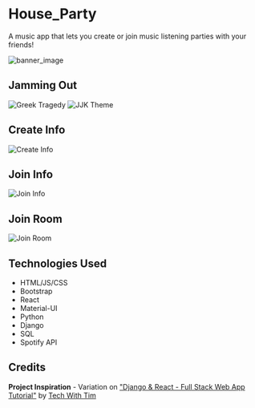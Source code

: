 # House_Party
A music app that lets you create or join music listening parties with your friends! 

![banner_image](https://i.imgur.com/S8I1QNd.png)

## Jamming Out
![Greek Tragedy](https://i.imgur.com/Sp3PZLF.png)
![JJK Theme](https://i.imgur.com/mjyX2hq.png)

## Create Info

![Create Info](https://i.imgur.com/40MJU9n.png)

## Join Info

![Join Info](https://i.imgur.com/3b4DLpl.png)

## Join Room

![Join Room](https://i.imgur.com/16cbukD.png)

## Technologies Used
* HTML/JS/CSS
* Bootstrap
* React
* Material-UI
* Python
* Django
* SQL
* Spotify API

## Credits

**Project Inspiration** - Variation on ["Django & React - Full Stack Web App Tutorial"](https://www.youtube.com/watch?v=JD-age0BPVo&list=PLzMcBGfZo4-kCLWnGmK0jUBmGLaJxvi4j) by [Tech With Tim](https://www.youtube.com/@TechWithTim)